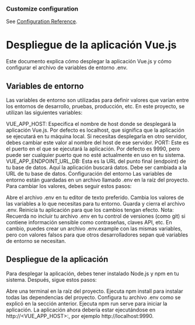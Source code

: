 ### Customize configuration
See [Configuration Reference](https://cli.vuejs.org/config/).

# Despliegue de la aplicación Vue.js
Este documento explica cómo desplegar la aplicación Vue.js y cómo configurar el archivo de variables de entorno .env.

## Variables de entorno
Las variables de entorno son utilizadas para definir valores que varían entre los entornos de desarrollo, pruebas, producción, etc. En este proyecto, se utilizan las siguientes variables:

VUE_APP_HOST: Especifica el nombre de host donde se desplegará la aplicación Vue.js. Por defecto es localhost, que significa que la aplicación se ejecutará en tu máquina local. Si necesitas desplegarla en otro servidor, debes cambiar este valor al nombre del host de ese servidor.
PORT: Este es el puerto en el que se ejecutará la aplicación. Por defecto es 9990, pero puede ser cualquier puerto que no esté actualmente en uso en tu sistema.
VUE_APP_ENDPOINT_URL_DB: Esta es la URL del punto final (endpoint) de tu base de datos. Aquí la aplicación buscará datos. Debe ser cambiada a la URL de tu base de datos.
Configuración del entorno
Las variables de entorno están guardadas en un archivo llamado .env en la raíz del proyecto. Para cambiar los valores, debes seguir estos pasos:

Abre el archivo .env en tu editor de texto preferido.
Cambia los valores de las variables a lo que necesitas para tu entorno.
Guarda y cierra el archivo .env.
Reinicia tu aplicación para que los cambios tengan efecto.
Nota: Recuerda no incluir tu archivo .env en tu control de versiones (como git) si contiene información sensible como contraseñas, claves API, etc. En cambio, puedes crear un archivo .env.example con las mismas variables, pero con valores falsos para que otros desarrolladores sepan qué variables de entorno se necesitan.

## Despliegue de la aplicación
Para desplegar la aplicación, debes tener instalado Node.js y npm en tu sistema. Después, sigue estos pasos:

Abre una terminal en la raíz del proyecto.
Ejecuta npm install para instalar todas las dependencias del proyecto.
Configura tu archivo .env como se explicó en la sección anterior.
Ejecuta npm run serve para iniciar la aplicación.
La aplicación ahora debería estar ejecutándose en http://<VUE_APP_HOST>:<PORT>, por ejemplo http://localhost:9990.
